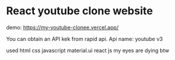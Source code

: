 # React youtube clone website

demo: https://my-youtube-clonee.vercel.app/

You can obtain an API kek from rapid api. Api name: youtube v3

used html css javascript material.ui react js
my eyes are dying btw
